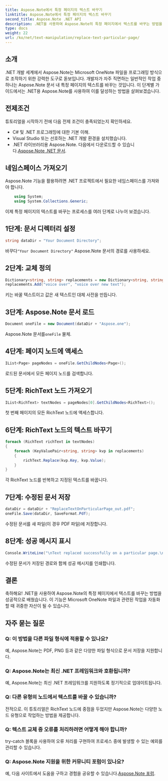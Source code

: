 ```yaml
---
title: Aspose.Note에서 특정 페이지의 텍스트 바꾸기
linktitle: Aspose.Note에서 특정 페이지의 텍스트 바꾸기
second_title: Aspose.Note .NET API
description: .NET을 사용하여 Aspose.Note의 특정 페이지에서 텍스트를 바꾸는 방법을 알아보세요. 효율적인 텍스트 조작을 위한 단계별 가이드를 따르세요.
type: docs
weight: 22
url: /ko/net/text-manipulation/replace-text-particular-page/
---
```

## 소개
.NET 개발 세계에서 Aspose.Note는 Microsoft OneNote 파일을 프로그래밍 방식으로 조작하기 위한 강력한 도구로 돋보입니다. 개발자가 자주 직면하는 일반적인 작업 중 하나는 Aspose.Note 문서 내 특정 페이지의 텍스트를 바꾸는 것입니다. 이 단계별 가이드에서는 .NET용 Aspose.Note를 사용하여 이를 달성하는 방법을 살펴보겠습니다.
## 전제조건
튜토리얼을 시작하기 전에 다음 전제 조건이 충족되었는지 확인하세요.
- C# 및 .NET 프로그래밍에 대한 기본 이해.
- Visual Studio 또는 선호하는 .NET 개발 환경을 설치했습니다.
-  .NET 라이브러리용 Aspose.Note. 다음에서 다운로드할 수 있습니다.[Aspose.Note .NET 문서](https://reference.aspose.com/note/net/).
## 네임스페이스 가져오기
Aspose.Note 기능을 활용하려면 .NET 프로젝트에서 필요한 네임스페이스를 가져와야 합니다.
```csharp
    using System;
    using System.Collections.Generic;
```
이제 특정 페이지의 텍스트를 바꾸는 프로세스를 여러 단계로 나누어 보겠습니다.
## 1단계: 문서 디렉터리 설정
```csharp
string dataDir = "Your Document Directory";
```
 바꾸다`"Your Document Directory"` Aspose.Note 문서의 경로를 사용하세요.
## 2단계: 교체 정의
```csharp
Dictionary<string, string> replacements = new Dictionary<string, string>();
replacements.Add("voice over", "voice over new text");
```
키는 바꿀 텍스트이고 값은 새 텍스트인 대체 사전을 만듭니다.
## 3단계: Aspose.Note 문서 로드
```csharp
Document oneFile = new Document(dataDir + "Aspose.one");
```
 Aspose.Note 문서를`oneFile` 물체.
## 4단계: 페이지 노드에 액세스
```csharp
IList<Page> pageNodes = oneFile.GetChildNodes<Page>();
```
로드된 문서에서 모든 페이지 노드를 검색합니다.
## 5단계: RichText 노드 가져오기
```csharp
IList<RichText> textNodes = pageNodes[0].GetChildNodes<RichText>();
```
첫 번째 페이지의 모든 RichText 노드에 액세스합니다.
## 6단계: RichText 노드의 텍스트 바꾸기
```csharp
foreach (RichText richText in textNodes)
{
    foreach (KeyValuePair<string, string> kvp in replacements)
    {
        richText.Replace(kvp.Key, kvp.Value);
    }
}
```
각 RichText 노드를 반복하고 지정된 텍스트를 바꿉니다.
## 7단계: 수정된 문서 저장
```csharp
dataDir = dataDir + "ReplaceTextOnParticularPage_out.pdf";
oneFile.Save(dataDir, SaveFormat.Pdf);
```
수정된 문서를 새 파일(이 경우 PDF 파일)에 저장합니다.
## 8단계: 성공 메시지 표시
```csharp
Console.WriteLine("\nText replaced successfully on a particular page.\nFile saved at " + dataDir);
```
수정된 문서가 저장된 경로와 함께 성공 메시지를 인쇄합니다.
## 결론
축하해요! .NET을 사용하여 Aspose.Note의 특정 페이지에서 텍스트를 바꾸는 방법을 성공적으로 배웠습니다. 이 기능은 Microsoft OneNote 파일과 관련된 작업을 자동화할 때 귀중한 자산이 될 수 있습니다.
## 자주 묻는 질문
### Q: 이 방법을 다른 파일 형식에 적용할 수 있나요?
예, Aspose.Note는 PDF, PNG 등과 같은 다양한 파일 형식으로 문서 저장을 지원합니다.
### Q: Aspose.Note는 최신 .NET 프레임워크와 호환됩니까?
예, Aspose.Note는 최신 .NET 프레임워크를 지원하도록 정기적으로 업데이트됩니다.
### Q: 다른 유형의 노드에서 텍스트를 바꿀 수 있습니까?
전적으로. 이 튜토리얼은 RichText 노드에 중점을 두었지만 Aspose.Note는 다양한 노드 유형으로 작업하는 방법을 제공합니다.
### Q: 텍스트 교체 중 오류를 처리하려면 어떻게 해야 합니까?
try-catch 블록을 사용하여 오류 처리를 구현하여 프로세스 중에 발생할 수 있는 예외를 관리할 수 있습니다.
### Q: Aspose.Note 지원을 위한 커뮤니티 포럼이 있나요?
 예, 다음 사이트에서 도움을 구하고 경험을 공유할 수 있습니다.[Aspose.Note 포럼](https://forum.aspose.com/c/note/28).